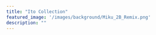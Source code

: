 ```yaml
---
title: "Ito Collection"
featured_image: '/images/background/Miku_2B_Remix.png'
description: ""
---
```



